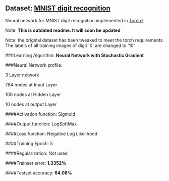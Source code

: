 Dataset: [MNIST digit recognition](http://yann.lecun.com/exdb/mnist/) 
------------------------------------------------------------------------
Neural network for MNIST digit recognition implemented in [Torch7](http://torch.ch/)

Note: **This is outdated readme. It will soon be updated**

Note: the original dataset has been tweaked to meet the torch requirements. The labels of all training images of digit '0' are changed to '10'

###Learning Algorithm:
**Neural Network with Stochastic Gradient**


###Neural Network profile:

3 Layer network 

784 nodes at Input Layer

100 nodes at Hidden Layer

10 nodes at output Layer

####Activation function:
Sigmoid

####Output function:
LogSoftMax

####Loss function:
Negative Log Likelihood

####Training Epoch:
5

####Regularization:
Not used


####Trainset error: **1.3352%**

####Testset accuracy: **64.08%**
